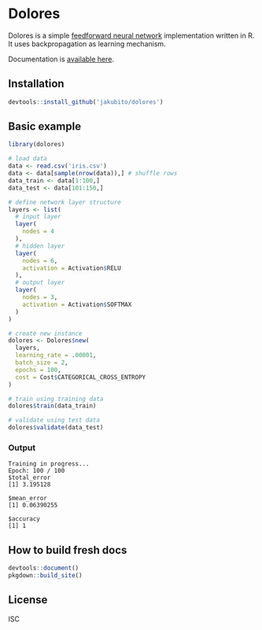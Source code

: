 # Dolores

Dolores is a simple [feedforward neural network](https://en.wikipedia.org/wiki/Feedforward_neural_network) implementation written in R. It uses backpropagation as learning mechanism.

Documentation is [available here](https://jakubito.github.io/dolores/).

## Installation

```R
devtools::install_github('jakubito/dolores')
```

## Basic example

```R
library(dolores)

# load data
data <- read.csv('iris.csv')
data <- data[sample(nrow(data)),] # shuffle rows
data_train <- data[1:100,]
data_test <- data[101:150,]

# define network layer structure
layers <- list(
  # input layer
  layer(
    nodes = 4
  ),
  # hidden layer
  layer(
    nodes = 6,
    activation = Activation$RELU
  ),
  # output layer
  layer(
    nodes = 3,
    activation = Activation$SOFTMAX
  )
)

# create new instance
dolores <- Dolores$new(
  layers,
  learning_rate = .00001,
  batch_size = 2,
  epochs = 100,
  cost = Cost$CATEGORICAL_CROSS_ENTROPY
)

# train using training data
dolores$train(data_train)

# validate using test data
dolores$validate(data_test)
```

### Output

```
Training in progress...
Epoch: 100 / 100
$total_error
[1] 3.195128

$mean_error
[1] 0.06390255

$accuracy
[1] 1
```

## How to build fresh docs

```R
devtools::document()
pkgdown::build_site()
```

## License

ISC
